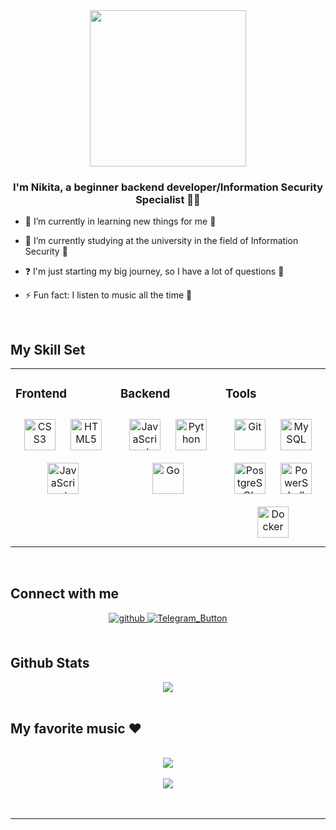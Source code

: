 <div align="center">
<img src="https://user-images.githubusercontent.com/1612112/213943678-c34cb1a9-94f9-4be0-86dd-8e2227fa4b8c.gif" align="center" height="" width="250" />
</div>  
  

### **<div align="center">I'm Nikita, a beginner backend developer/Information Security Specialist 👨‍💻</div>**  
  

- 🔭 I’m currently in learning new things for me 🧐  
  

- 🌱 I’m currently studying at the university in the field of Information Security 👀  
  

- ❓ I'm just starting my big journey, so I have a lot of questions 🤭  
  

- ⚡ Fun fact: I listen to music all the time 🤨  
  

<br/>  


## My Skill Set  
<table><tr><td valign="top" width="33%">



### Frontend  
<div align="center">  
<a href="https://www.w3schools.com/css/" target="_blank"><img style="margin: 10px" src="https://profilinator.rishav.dev/skills-assets/css3-original-wordmark.svg" alt="CSS3" height="50" /></a>  
<a href="https://en.wikipedia.org/wiki/HTML5" target="_blank"><img style="margin: 10px" src="https://profilinator.rishav.dev/skills-assets/html5-original-wordmark.svg" alt="HTML5" height="50" /></a>  
<a href="https://www.javascript.com/" target="_blank"><img style="margin: 10px" src="https://profilinator.rishav.dev/skills-assets/javascript-original.svg" alt="JavaScript" height="50" /></a>  
</div>

</td><td valign="top" width="33%">



### Backend  
<div align="center">  
<a href="https://www.javascript.com/" target="_blank"><img style="margin: 10px" src="https://profilinator.rishav.dev/skills-assets/javascript-original.svg" alt="JavaScript" height="50" /></a>  
<a href="https://www.python.org/" target="_blank"><img style="margin: 10px" src="https://profilinator.rishav.dev/skills-assets/python-original.svg" alt="Python" height="50" /></a>  
<a href="https://go.dev/" target="_blank"><img style="margin: 10px" src="https://profilinator.rishav.dev/skills-assets/go-original.svg" alt="Go" height="50" /></a>  
</div>

</td><td valign="top" width="33%">



### Tools  
<div align="center">  
<a href="https://github.com/" target="_blank"><img style="margin: 10px" src="https://profilinator.rishav.dev/skills-assets/git-scm-icon.svg" alt="Git" height="50" /></a>  
<a href="https://www.mysql.com/" target="_blank"><img style="margin: 10px" src="https://profilinator.rishav.dev/skills-assets/mysql-original-wordmark.svg" alt="MySQL" height="50" /></a>  
<a href="https://www.postgresql.org/" target="_blank"><img style="margin: 10px" src="https://profilinator.rishav.dev/skills-assets/postgresql-original-wordmark.svg" alt="PostgreSQL" height="50" /></a>  
<a href="https://docs.microsoft.com/en-us/powershell/" target="_blank"><img style="margin: 10px" src="https://profilinator.rishav.dev/skills-assets/powershell.png" alt="PowerShell" height="50" /></a>  
<a href="https://www.docker.com/" target="_blank"><img style="margin: 10px" src="https://profilinator.rishav.dev/skills-assets/docker-original-wordmark.svg" alt="Docker" height="50" /></a>  
</div>

</td></tr></table>  

<br/>  


## Connect with me  
<div align="center">
<a href="https://github.com/kekwX" target="_blank">
<img src=https://img.shields.io/badge/github-%2324292e.svg?&style=for-the-badge&logo=github&logoColor=white alt=github style="margin-bottom: 5px;" />


<a href="https://t.me/kak7ak" target="_blank">
<img src="https://camo.githubusercontent.com/5e21dc36a42349bbd2121f0cce45eb78b9e36ffe9b7ad152784a93822b63d82d/68747470733a2f2f62616467656e2e6e65742f62616467652f69636f6e2f74656c656772616d3f69636f6e3d74656c656772616d266c6162656c" alt="Telegram_Button" data-canonical-src="https://badgen.net/badge/icon/telegram?icon=telegram&amp;label" style="max-width: 100%;">
</a>    
</div>  
  

<br/>  


## Github Stats  
<div align="center"><img src="https://github-readme-stats.vercel.app/api?username=kekwX&show_icons=true&count_private=true&hide_border=true" align="center" /></div>  

<br/>  


## My favorite music ❤️
<!-- BLOG-POST-LIST:START -->  

<!-- BLOG-POST-LIST:END -->  

<br/>  

<div align="center"><img src="https://spotify-github-profile.vercel.app/api/view?uid=9r0dacnvwmvoerpnauaiq7a93&cover_image=true&theme=default&show_offline=true&background_color=000000&interchange=true&bar_color=9a4260&bar_color_cover=false" /></div>  

<br/>  

<div align="center">
<img src="https://komarev.com/ghpvc/?username=kekwX&&style=flat-square" align="center" />
</div>  
  

<br/>  


<br />

----

